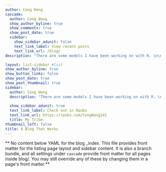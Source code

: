 ```yaml
---
author: Cong Wang
cascade:
  author: Cong Wang
  show_author_byline: true
  show_comments: true
  show_post_date: true
  sidebar:
    show_sidebar_adunit: false
    text_link_label: View recent posts
    text_link_url: /blog/
description: "There are some models I have been working on with R. \n\nCheck Also some thoughts from my daily life. \n"

layout: list-sidebar #list
show_author_byline: true
show_button_links: false
show_post_date: true
show_post_thumbnail: true
sidebar:
  author: Cong Wang
  description: "There are some models I have been working on with R. \n\nCheck Also some thoughts from my daily life. \n"
  
  show_sidebar_adunit: true
  text_link_label: Check out in Rpubs
  text_link_url: https://rpubs.com/CongWang141
  title: My Tribe.
thumbnail_left: false
title: A Blog That Works
---
```


** No content below YAML for the blog _index. This file provides front matter for the listing page layout and sidebar content. It is also a branch bundle, and all settings under `cascade` provide front matter for all pages inside blog/. You may still override any of these by changing them in a page's front matter.**
